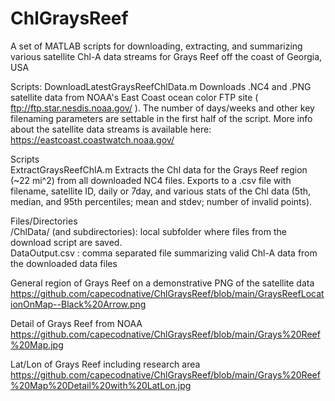 # ChlGraysReef
A set of MATLAB scripts for downloading, extracting, and summarizing various satellite Chl-A data streams for Grays Reef off the coast of Georgia, USA

Scripts:
DownloadLatestGraysReefChlData.m
  Downloads .NC4 and .PNG satellite data from NOAA's East Coast ocean color FTP site ( ftp://ftp.star.nesdis.noaa.gov/ ). The number of days/weeks and other key filenaming parameters are settable in the first half of the script. More info about the satellite data streams is available here: https://eastcoast.coastwatch.noaa.gov/

Scripts  
ExtractGraysReefChlA.m
  Extracts the Chl data for the Grays Reef region (~22 mi^2) from all downloaded NC4 files. Exports to a .csv file with filename, satellite ID, daily or 7day, and various stats of the Chl data (5th, median, and 95th percentiles; mean and stdev; number of invalid points).
  
Files/Directories  
/ChlData/ (and subdirectories): local subfolder where files from the download script are saved.  
DataOutput.csv : comma separated file summarizing valid Chl-A data from the downloaded data files  
  
General region of Grays Reef on a demonstrative PNG of the satellite data  
https://github.com/capecodnative/ChlGraysReef/blob/main/GraysReefLocationOnMap--Black%20Arrow.png  

Detail of Grays Reef from NOAA  
https://github.com/capecodnative/ChlGraysReef/blob/main/Grays%20Reef%20Map.jpg  

Lat/Lon of Grays Reef including research area   
https://github.com/capecodnative/ChlGraysReef/blob/main/Grays%20Reef%20Map%20Detail%20with%20LatLon.jpg  
